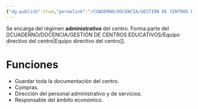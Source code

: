 ```yaml
---
{"dg-publish":true,"permalink":"/CUADERNO/DOCENCIA/GESTIÓN DE CENTROS EDUCATIVOS/Secretario del centro/"}
---
```


Se encarga del régimen **administrativo** del centro. Forma parte del [[CUADERNO/DOCENCIA/GESTIÓN DE CENTROS EDUCATIVOS/Equipo directivo del centro\|Equipo directivo del centro]].

# Funciones
- Guardar toda la documentación del centro.
- Compras.
- Dirección del personal administrativo y de servicios.
- Responsable del ámbito económico.